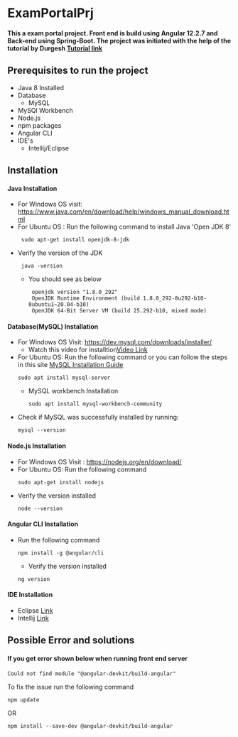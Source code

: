 # ExamPortalPrj

#### This a exam portal project. Front end is build using Angular 12.2.7 and Back-end using Spring-Boot. The project was initiated with the help of the tutorial by Durgesh [Tutorial link](https://www.youtube.com/playlist?list=PL0zysOflRCel5kT-AiGyy5oMabnlilkIS) 

## Prerequisites to run the project

  - Java 8 Installed 
  - Database
    - MySQL
  - MySQl Workbench
  - Node.js
  - npm packages
  - Angular CLI
  - IDE's
    - Intellij/Eclipse

## Installation 

#### Java Installation 

  - For Windows OS visit: https://www.java.com/en/download/help/windows_manual_download.html
  - For Ubuntu OS : Run the following command to install Java 'Open JDK 8'
    ```console
     sudo apt-get install openjdk-8-jdk
    ```
  - Verify the version of the JDK
    ```console
     java -version
     ```
    - You should see as below
       ```console
        openjdk version "1.8.0_292"
        OpenJDK Runtime Environment (build 1.8.0_292-8u292-b10-0ubuntu1~20.04-b10)
        OpenJDK 64-Bit Server VM (build 25.292-b10, mixed mode)
       ```
       
#### Database(MySQL) Installation
  
  - For Windows OS Visit: https://dev.mysql.com/downloads/installer/ 
    - Watch this video for installtion[Video Link](https://www.youtube.com/watch?v=WuBcTJnIuzo&ab_channel=ProgrammingKnowledge)
  - For Ubuntu OS: Run the following command or you can follow the steps in this site [MySQL Installation Guide](https://phoenixnap.com/kb/install-mysql-ubuntu-20-04)
    ```console
    sudo apt install mysql-server
    ```
    - MySQL workbench Installation
      ```console
      sudo apt install mysql-workbench-community
      ```
  - Check if MySQL was successfully installed by running:
    ```console
    mysql --version
    ```
    
#### Node.js Installation
  - For Windows OS Visit : https://nodejs.org/en/download/
  - For Ubuntu OS: Run the following command
    ```console
    sudo apt-get install nodejs
    ```
  - Verify the version installed
    ```console
    node --version
    ```
  
#### Angular CLI Installation
  - Run the following command
    ```console
    npm install -g @angular/cli
    ```
    - Verify the version installed
    ```console
    ng version
    ```
  
#### IDE Installation
  - Eclipse [Link](https://www.eclipse.org/downloads/packages/release/kepler/sr2/eclipse-ide-java-ee-developers)
  - Intellij [Link](https://www.jetbrains.com/idea/download)

## Possible Error and solutions
#### If you get error shown below when running front end server
```console
Could not find module "@angular-devkit/build-angular"
```
  To fix the issue run the following command
   ```console
  npm update
  ```
  OR
  ```console
  npm install --save-dev @angular-devkit/build-angular
  ```
 
